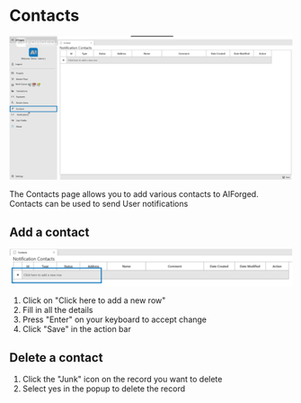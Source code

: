 # Contacts

![](<.gitbook/assets/image (25) (1).png>)

The Contacts page allows you to add various contacts to AIForged. Contacts can be used to send User notifications

## Add a contact

![](<.gitbook/assets/image (45) (1).png>)

1. Click on "Click here to add a new row"
2. Fill in all the details
3. Press "Enter" on your keyboard to accept change
4. Click "Save" in the action bar

## Delete a contact

1. Click the "Junk" icon on the record you want to delete
2. Select yes in the popup to delete the record

